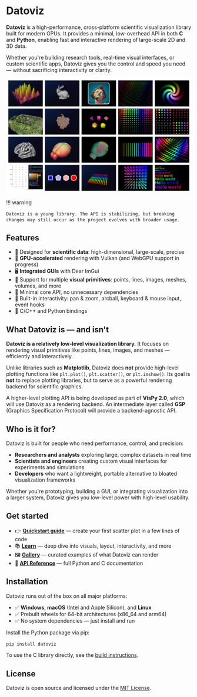 # Datoviz

**Datoviz** is a high-performance, cross-platform scientific visualization library built for modern GPUs. It provides a minimal, low-overhead API in both **C** and **Python**, enabling fast and interactive rendering of large-scale 2D and 3D data.

Whether you're building research tools, real-time visual interfaces, or custom scientific apps, Datoviz gives you the control and speed you need — without sacrificing interactivity or clarity.

![Datoviz screenshot](https://raw.githubusercontent.com/datoviz/data/main/hero.jpg)

!!! warning

    Datoviz is a young library. The API is stabilizing, but breaking changes may still occur as the project evolves with broader usage.


## Features

- 🔬 Designed for **scientific data**: high-dimensional, large-scale, precise
- 🚀 **GPU-accelerated** rendering with Vulkan (and WebGPU support in progress)
- 🖥️ **Integrated GUIs** with Dear ImGui
- 🧩 Support for multiple **visual primitives**: points, lines, images, meshes, volumes, and more
- 🎯 Minimal core API, no unnecessary dependencies
- 🔁 Built-in interactivity: pan & zoom, arcball, keyboard & mouse input, event hooks
- 🧪 C/C++ and Python bindings


## What Datoviz is — and isn't

**Datoviz is a relatively low-level visualization library.** It focuses on rendering visual primitives like points, lines, images, and meshes — efficiently and interactively.

Unlike libraries such as **Matplotlib**, Datoviz does **not** provide high-level plotting functions like `plt.plot()`, `plt.scatter()`, or `plt.imshow()`. Its goal is **not** to replace plotting libraries, but to serve as a powerful rendering backend for scientific graphics.

A higher-level plotting API is being developed as part of **VisPy 2.0**, which will use Datoviz as a rendering backend. An intermediate layer called **GSP** (Graphics Specification Protocol) will provide a backend-agnostic API.



## Who is it for?

Datoviz is built for people who need performance, control, and precision:

* **Researchers and analysts** exploring large, complex datasets in real time
* **Scientists and engineers** creating custom visual interfaces for experiments and simulations
* **Developers** who want a lightweight, portable alternative to bloated visualization frameworks

Whether you're prototyping, building a GUI, or integrating visualization into a larger system, Datoviz gives you low-level power with high-level usability.


## Get started

- 👉 **[Quickstart guide](quickstart.md)** — create your first scatter plot in a few lines of code
- 📚 **[Learn](guide/index.md)** — deep dive into visuals, layout, interactivity, and more
- 🖼️ **[Gallery](gallery/index.md)** — curated examples of what Datoviz can render
- 🧩 **[API Reference](reference/api_py.md)** — full Python and C documentation


## Installation

Datoviz runs out of the box on all major platforms:

* ✅ **Windows**, **macOS** (Intel and Apple Silicon), and **Linux**
* ✅ Prebuilt wheels for 64-bit architectures (x86\_64 and arm64)
* ✅ No system dependencies — just install and run

Install the Python package via pip:

```bash
pip install datoviz
```

To use the C library directly, see the [build instructions](discussions/BUILD.md).


## License

Datoviz is open source and licensed under the [MIT License](discussions/LICENSE.md).

